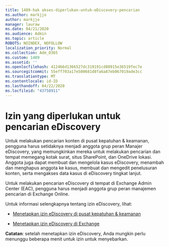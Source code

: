 ```yaml
---
title: 1489-hak akses-diperlukan-untuk-eDiscovery-pencarian
ms.author: markjjo
author: markjjo
manager: lauraw
ms.date: 04/21/2020
ms.audience: Admin
ms.topic: article
ROBOTS: NOINDEX, NOFOLLOW
localization_priority: Normal
ms.collection: Adm_O365
ms.custom: 1489
ms.assetid: ''
ms.openlocfilehash: 412466d1366527dc319191cd88915e36519fec7e
ms.sourcegitcommit: 55eff703a17e500681d8fa6a87eb067019ade3cc
ms.translationtype: MT
ms.contentlocale: id-ID
ms.lasthandoff: 04/22/2020
ms.locfileid: "43758911"
---
```

# <a name="permissions-required-for-ediscovery-searches"></a>Izin yang diperlukan untuk pencarian eDiscovery

Untuk melakukan pencarian konten di pusat kepatuhan & keamanan, pengguna harus setidaknya menjadi anggota grup peran Manajer eDiscovery, yang memungkinkan mereka untuk melakukan pencarian dan tempat memegang kotak surat, situs SharePoint, dan OneDrive lokasi. Anggota juga dapat membuat dan mengelola kasus eDiscovery, menambah dan menghapus anggota ke kasus, membuat dan mengedit penelusuran konten, serta mengakses data kasus di eDiscovery tingkat lanjut.

Untuk melakukan pencarian eDiscovery di tempat di Exchange Admin Center (EAC), pengguna harus menjadi anggota grup peran manajemen pencarian di Exchange Online.

Untuk informasi selengkapnya tentang izin eDiscovery, lihat: 

- [Menetapkan izin eDiscovery di pusat kepatuhan & keamanan](https://docs.microsoft.com/office365/securitycompliance/assign-ediscovery-permissions)

- [Menetapkan izin eDiscovery di Exchange](https://docs.microsoft.com/exchange/security-and-compliance/in-place-ediscovery/assign-ediscovery-permissions)

**Catatan**: setelah menetapkan izin eDiscovery, Anda mungkin perlu menunggu beberapa menit untuk izin untuk menyebarkan.
